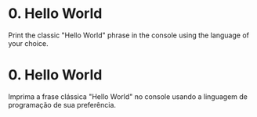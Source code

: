 # 0. Hello World

Print the classic "Hello World" phrase in the console using the language of your choice.

# 0. Hello World

Imprima a frase clássica "Hello World" no console usando a linguagem de programação de sua preferência.
